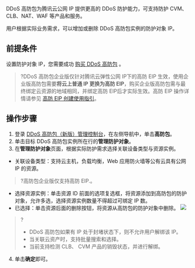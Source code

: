 DDoS 高防包为腾讯云公网 IP 提供更高的 DDoS 防护能力，可支持防护 CVM、CLB、NAT、WAF 等产品和服务。

用户根据实际业务需求，可以增加或删除 DDoS 高防包实例的防护对象 IP。

## 前提条件
设置防护对象 IP，您需要成功 [购买 DDoS 高防包](https://cloud.tencent.com/document/product/1021/43894) 。
>?DDoS 高防包企业版仅针对腾讯云弹性公网 IP下的高防 EIP 生效，使用企业版高防包需要**将云上普通 IP 更换为高防 EIP**，购买企业版高防包需与最终绑定云资源的地域相同，并绑定高防 EIP后才实际生效。高防 EIP 操作详情请参见 [高防 EIP 创建使用指引](https://cloud.tencent.com/document/product/1021/87740)。


## 操作步骤
1. 登录 [DDoS 高防包（新版）管理控制台](https://console.cloud.tencent.com/ddos/antiddos-native/package)，在左侧导航中，单击**高防包**。
2. 单击目标 DDoS 高防包实例所在行的**管理防护对象**。
3. 在**管理防护对象**页面，根据实际防护需求选择关联设备类型与资源实例。
  - 关联设备类型：支持云主机，负载均衡，Web 应用防火墙等公有云具有公网 IP 的资源。
 >?高防包企业版仅支持高防 EIP.。
  - 选择资源实例：单击资源 ID 前面的选项复选框，将资源添加到高防包的防护对象，允许多选，选择资源实例数量不得超过可绑定 IP 数。
  - 已选择：单击资源后面的删除按钮，将资源从高防包的防护对象中删除。
	![](https://main.qcloudimg.com/raw/d9c9d45b8bc3e12d1eb3e3de5def7855.png)
>?
>- DDoS 高防包如果有 IP 处于封堵状态下，则不允许用户解绑该 IP。
>- 当关联云资产时，支持批量搜索和选择。
>- 当前支持检测 CLB、 CVM 产品的销毁状态，并进行解绑。
4. 单击**确定**即可。

